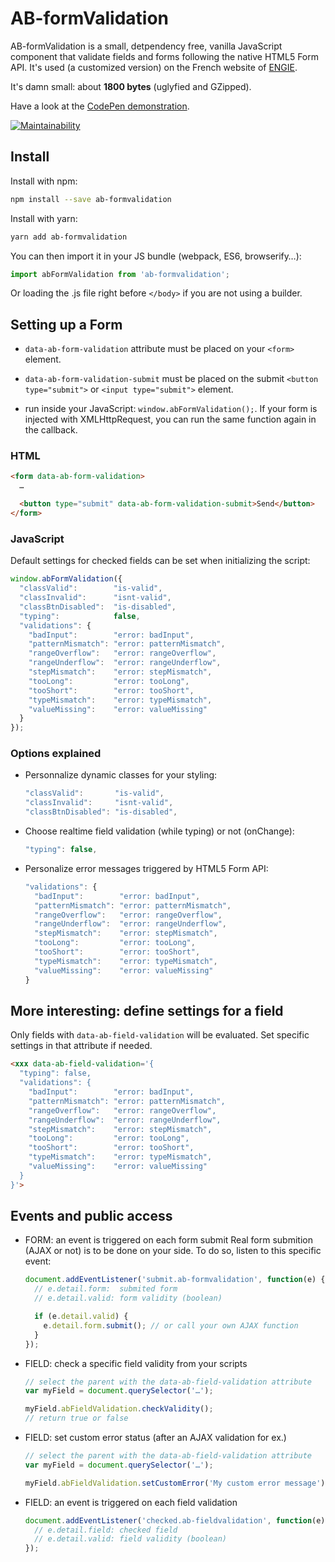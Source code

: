 # AB-formValidation

AB-formValidation is a small, detpendency free, vanilla JavaScript component that validate fields and forms following the native HTML5 Form API. It's used (a customized version) on the French website of [ENGIE](https://particuliers.engie.fr).

It's damn small: about **1800 bytes** (uglyfied and GZipped).

Have a look at the [CodePen demonstration](https://codepen.io/lordfpx/pen/RgdygX?editors=0010).

[![Maintainability](https://codeclimate.com/github/lordfpx/AB-formValidation/maintainability)](https://api.codeclimate.com/v1/badges/39290718f775d259c551/maintainability)



## Install

Install with npm:
```bash
npm install --save ab-formvalidation
````

Install with yarn:
```bash
yarn add ab-formvalidation
```

You can then import it in your JS bundle (webpack, ES6, browserify…):
```js
import abFormValidation from 'ab-formvalidation';
```

Or loading the .js file right before `</body>` if you are not using a builder.



## Setting up a Form

- `data-ab-form-validation` attribute must be placed on your `<form>` element.

- `data-ab-form-validation-submit` must be placed on the submit `<button type="submit">` or `<input type="submit">` element.

- run inside your JavaScript: `window.abFormValidation();`. If your form is injected with XMLHttpRequest, you can run the same function again in the callback.


### HTML

```HTML
<form data-ab-form-validation>
  …

  <button type="submit" data-ab-form-validation-submit>Send</button>
</form>
```

### JavaScript

Default settings for checked fields can be set when initializing the script:

```js
window.abFormValidation({
  "classValid":        "is-valid",
  "classInvalid":      "isnt-valid",
  "classBtnDisabled":  "is-disabled",
  "typing":            false,
  "validations": {
    "badInput":        "error: badInput",
    "patternMismatch": "error: patternMismatch",
    "rangeOverflow":   "error: rangeOverflow",
    "rangeUnderflow":  "error: rangeUnderflow",
    "stepMismatch":    "error: stepMismatch",
    "tooLong":         "error: tooLong",
    "tooShort":        "error: tooShort",
    "typeMismatch":    "error: typeMismatch",
    "valueMissing":    "error: valueMissing"
  }
});
```

### Options explained
* Personnalize dynamic classes for your styling:
  ```js
  "classValid":       "is-valid",
  "classInvalid":     "isnt-valid",
  "classBtnDisabled": "is-disabled",
  ```

* Choose realtime field validation (while typing) or not (onChange):
  ```js
  "typing": false,
  ```

* Personalize error messages triggered by HTML5 Form API:
  ```js
  "validations": {
    "badInput":        "error: badInput",
    "patternMismatch": "error: patternMismatch",
    "rangeOverflow":   "error: rangeOverflow",
    "rangeUnderflow":  "error: rangeUnderflow",
    "stepMismatch":    "error: stepMismatch",
    "tooLong":         "error: tooLong",
    "tooShort":        "error: tooShort",
    "typeMismatch":    "error: typeMismatch",
    "valueMissing":    "error: valueMissing"
  }
  ```


## More interesting: define settings for a field

Only fields with `data-ab-field-validation` will be evaluated. Set specific settings in that attribute if needed.

```html
<xxx data-ab-field-validation='{
  "typing": false,
  "validations": {
    "badInput":        "error: badInput",
    "patternMismatch": "error: patternMismatch",
    "rangeOverflow":   "error: rangeOverflow",
    "rangeUnderflow":  "error: rangeUnderflow",
    "stepMismatch":    "error: stepMismatch",
    "tooLong":         "error: tooLong",
    "tooShort":        "error: tooShort",
    "typeMismatch":    "error: typeMismatch",
    "valueMissing":    "error: valueMissing"
  }
}'>
```


## Events and public access

* FORM: an event is triggered on each form submit
  Real form submition (AJAX or not) is to be done on your side. To do so, listen to this specific event:

  ```js
  document.addEventListener('submit.ab-formvalidation', function(e) {
    // e.detail.form:  submited form
    // e.detail.valid: form validity (boolean)

    if (e.detail.valid) {
      e.detail.form.submit(); // or call your own AJAX function
    }
  });
  ```

* FIELD: check a specific field validity from your scripts
  ```js
  // select the parent with the data-ab-field-validation attribute
  var myField = document.querySelector('…');

  myField.abFieldValidation.checkValidity();
  // return true or false
  ```

* FIELD: set custom error status (after an AJAX validation for ex.)
  ```js
  // select the parent with the data-ab-field-validation attribute
  var myField = document.querySelector('…');

  myField.abFieldValidation.setCustomError('My custom error message');
  ```

* FIELD: an event is triggered on each field validation
  ```js
  document.addEventListener('checked.ab-fieldvalidation', function(e) {
    // e.detail.field: checked field
    // e.detail.valid: field validity (boolean)
  });
  ```
